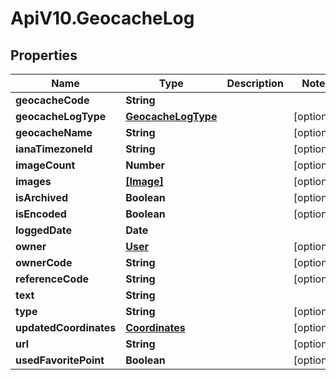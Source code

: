 # ApiV10.GeocacheLog

## Properties

Name | Type | Description | Notes
------------ | ------------- | ------------- | -------------
**geocacheCode** | **String** |  | 
**geocacheLogType** | [**GeocacheLogType**](GeocacheLogType.md) |  | [optional] 
**geocacheName** | **String** |  | [optional] 
**ianaTimezoneId** | **String** |  | [optional] 
**imageCount** | **Number** |  | [optional] 
**images** | [**[Image]**](Image.md) |  | [optional] 
**isArchived** | **Boolean** |  | [optional] 
**isEncoded** | **Boolean** |  | [optional] 
**loggedDate** | **Date** |  | 
**owner** | [**User**](User.md) |  | [optional] 
**ownerCode** | **String** |  | [optional] 
**referenceCode** | **String** |  | [optional] 
**text** | **String** |  | 
**type** | **String** |  | [optional] 
**updatedCoordinates** | [**Coordinates**](Coordinates.md) |  | [optional] 
**url** | **String** |  | [optional] 
**usedFavoritePoint** | **Boolean** |  | [optional] 


